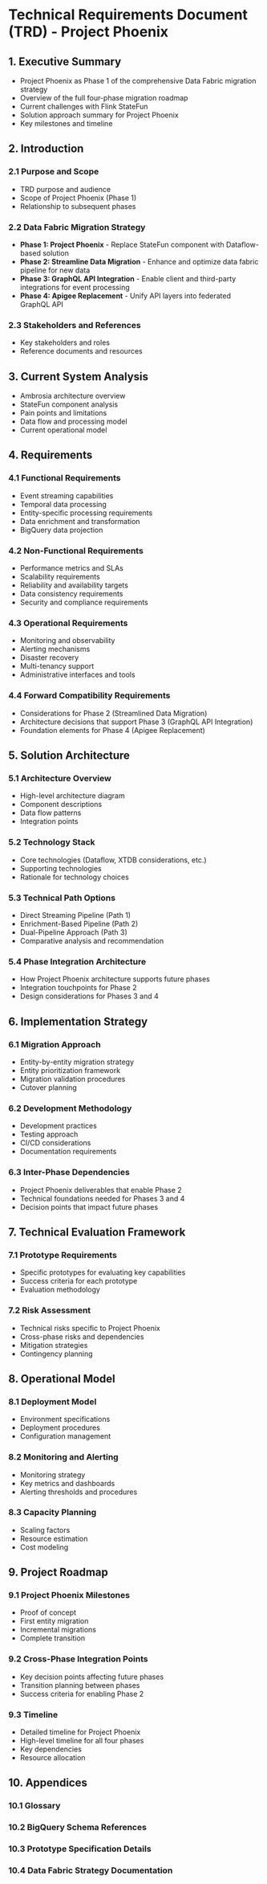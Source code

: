 # Technical Requirements Document (TRD) - Project Phoenix

## 1. Executive Summary
- Project Phoenix as Phase 1 of the comprehensive Data Fabric migration strategy
- Overview of the full four-phase migration roadmap
- Current challenges with Flink StateFun
- Solution approach summary for Project Phoenix
- Key milestones and timeline

## 2. Introduction
### 2.1 Purpose and Scope
- TRD purpose and audience
- Scope of Project Phoenix (Phase 1)
- Relationship to subsequent phases

### 2.2 Data Fabric Migration Strategy
- **Phase 1: Project Phoenix** - Replace StateFun component with Dataflow-based solution
- **Phase 2: Streamline Data Migration** - Enhance and optimize data fabric pipeline for new data
- **Phase 3: GraphQL API Integration** - Enable client and third-party integrations for event processing
- **Phase 4: Apigee Replacement** - Unify API layers into federated GraphQL API

### 2.3 Stakeholders and References
- Key stakeholders and roles
- Reference documents and resources

## 3. Current System Analysis
- Ambrosia architecture overview
- StateFun component analysis
- Pain points and limitations
- Data flow and processing model
- Current operational model

## 4. Requirements
### 4.1 Functional Requirements
- Event streaming capabilities
- Temporal data processing
- Entity-specific processing requirements
- Data enrichment and transformation
- BigQuery data projection

### 4.2 Non-Functional Requirements
- Performance metrics and SLAs
- Scalability requirements
- Reliability and availability targets
- Data consistency requirements
- Security and compliance requirements

### 4.3 Operational Requirements
- Monitoring and observability
- Alerting mechanisms
- Disaster recovery
- Multi-tenancy support
- Administrative interfaces and tools

### 4.4 Forward Compatibility Requirements
- Considerations for Phase 2 (Streamlined Data Migration)
- Architecture decisions that support Phase 3 (GraphQL API Integration)
- Foundation elements for Phase 4 (Apigee Replacement)

## 5. Solution Architecture
### 5.1 Architecture Overview
- High-level architecture diagram
- Component descriptions
- Data flow patterns
- Integration points

### 5.2 Technology Stack
- Core technologies (Dataflow, XTDB considerations, etc.)
- Supporting technologies
- Rationale for technology choices

### 5.3 Technical Path Options
- Direct Streaming Pipeline (Path 1)
- Enrichment-Based Pipeline (Path 2)
- Dual-Pipeline Approach (Path 3)
- Comparative analysis and recommendation

### 5.4 Phase Integration Architecture
- How Project Phoenix architecture supports future phases
- Integration touchpoints for Phase 2
- Design considerations for Phases 3 and 4

## 6. Implementation Strategy
### 6.1 Migration Approach
- Entity-by-entity migration strategy
- Entity prioritization framework
- Migration validation procedures
- Cutover planning

### 6.2 Development Methodology
- Development practices
- Testing approach
- CI/CD considerations
- Documentation requirements

### 6.3 Inter-Phase Dependencies
- Project Phoenix deliverables that enable Phase 2
- Technical foundations needed for Phases 3 and 4
- Decision points that impact future phases

## 7. Technical Evaluation Framework
### 7.1 Prototype Requirements
- Specific prototypes for evaluating key capabilities
- Success criteria for each prototype
- Evaluation methodology

### 7.2 Risk Assessment
- Technical risks specific to Project Phoenix
- Cross-phase risks and dependencies
- Mitigation strategies
- Contingency planning

## 8. Operational Model
### 8.1 Deployment Model
- Environment specifications
- Deployment procedures
- Configuration management

### 8.2 Monitoring and Alerting
- Monitoring strategy
- Key metrics and dashboards
- Alerting thresholds and procedures

### 8.3 Capacity Planning
- Scaling factors
- Resource estimation
- Cost modeling

## 9. Project Roadmap
### 9.1 Project Phoenix Milestones
- Proof of concept
- First entity migration
- Incremental migrations
- Complete transition

### 9.2 Cross-Phase Integration Points
- Key decision points affecting future phases
- Transition planning between phases
- Success criteria for enabling Phase 2

### 9.3 Timeline
- Detailed timeline for Project Phoenix
- High-level timeline for all four phases
- Key dependencies
- Resource allocation

## 10. Appendices
### 10.1 Glossary
### 10.2 BigQuery Schema References
### 10.3 Prototype Specification Details
### 10.4 Data Fabric Strategy Documentation
